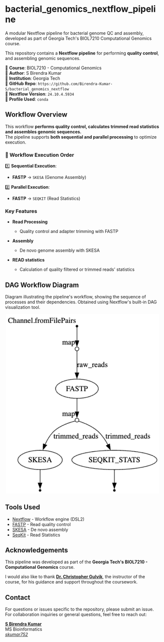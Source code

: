 # bacterial_genomics_nextflow_pipeline

A modular Nextflow pipeline for bacterial genome QC and assembly, developed as part of Georgia Tech's BIOL7210 Computational Genomics course.

This repository contains a **Nextflow pipeline** for performing **quality control**, and assembling genomic sequences.

📌 **Course**: BIOL7210 - Computational Genomics  
📌 **Author**: S Birendra Kumar  
📌 **Institution**: Georgia Tech  
📌 **GitHub Repo**: `https://github.com/Birendra-Kumar-S/bacterial_genomics_nextflow`  
📌 **Nextflow Version**: `24.10.4.5934`  
📌 **Profile Used**: `conda`

## **Workflow Overview**
This workflow **performs quality control, calculates trimmed read statistics and assembles genomic sequences.**  
The pipeline supports **both sequential and parallel processing** to optimize execution.

### **📌 Workflow Execution Order**
1️⃣ **Sequential Execution**:
- **FASTP** → `SKESA` (Genome Assembly)

2️⃣ **Parallel Execution**:
- **FASTP** → `SEQKIT` (Read Statistics)

### Key Features

- **Read Processing**
  - Quality control and adapter trimming with FASTP
  
- **Assembly**
  - De novo genome assembly with SKESA
  
- **READ statistics**
  - Calculation of quality filtered or trimmed reads' statistics




## DAG Workflow Diagram 
Diagram illustrating the pipeline's workflow, showing the sequence of processes and their dependencies. Obtained using Nextflow's built-in DAG visualization tool.

<div align="center">
  <img src="workflow.png" alt="Dag flow" width="500"/>
</div>








## Tools Used

- [Nextflow](https://www.nextflow.io/) - Workflow engine (DSL2)
- [FASTP](https://github.com/OpenGene/fastp) - Read quality control
- [SKESA](https://github.com/ncbi/SKESA) - De novo assembly
- [SeqKit](https://github.com/shenwei356/seqkit) - Read Statistics



## Acknowledgements

This pipeline was developed as part of the **Georgia Tech's BIOL7210 - Computational Genomics** course.

I would also like to thank **[Dr. Christopher Gulvik](https://github.com/chrisgulvik)**, the instructor of the course, for his guidance and support throughout the coursework.



## Contact

For questions or issues specific to the repository, please submit an issue.
For collaboration inquiries or general questions, feel free to reach out:

**[S Birendra Kumar](https://www.linkedin.com/in/s-birendra-kumar/)**  
MS Bioinformatics  
*[skumar752](mailto:sbirendra2000@gatech.edu)*  
